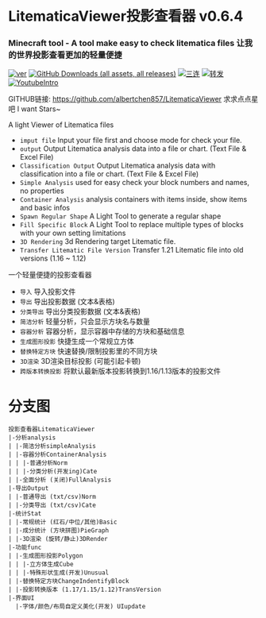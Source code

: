 LitematicaViewer投影查看器 v0.6.4
=================================

### Minecraft tool - A tool make easy to check litematica files 让我的世界投影查看更加的轻量便捷
[![ver](https://img.shields.io/badge/Version-beta_0.5.6a-red)]()
[![GitHub Downloads (all assets, all releases)](https://img.shields.io/github/v/release/Albertchen857/LitematicaViewer)]()
[![三连](https://img.shields.io/badge/-一键三连-00A1D6?logo=bilibili&logoColor=white)](https://www.bilibili.com/video/BV1H9ZVYtEta/?share_source=copy_web&vd_source=cb300adad11a7c409e2ff69281fb5e49)
[![转发](https://img.shields.io/badge/-转发-00A1D6?logo=bilibili&logoColor=white)](https://space.bilibili.com/3494373232741268)
[![YoutubeIntro](https://img.shields.io/badge/-Youtube-00A1D6?logo=youtube&logoColor=red)](https://www.youtube.com/watch?v=0nofWrfKJeg)

GITHUB链接: https://github.com/albertchen857/LitematicaViewer
求求点点星吧 I want Stars~

A light Viewer of Litematica files

* `imput file` Input your file first and choose mode for check your file.
* `output` Output Litematica analysis data into a file or chart. (Text File & Excel File)
* `Classification Output` Output Litematica analysis data with classification into a file or chart. (Text File & Excel File)
* `Simple Analysis` used for easy check your block numbers and names, no properties
* `Container Analysis` analysis containers with items inside, show items and basic infos
* `Spawn Regular Shape` A Light Tool to generate a regular shape
* `Fill Specific Block` A Light Tool to replace multiple types of blocks with your own setting limitations
* `3D Rendering` 3d Rendering target Litematic file.
* `Transfer Litematic File Version` Transfer 1.21 Litematic file into old versions (1.16 ~ 1.12)

一个轻量便捷的投影查看器

* `导入` 导入投影文件
* `导出` 导出投影数据 (文本&表格)
* `分类导出` 导出分类投影数据 (文本&表格)
* `简洁分析` 轻量分析，只会显示方块名与数量
* `容器分析` 容器分析，显示容器中存储的方块和基础信息
* `生成图形投影` 快捷生成一个常规立方体
* `替换特定方块` 快速替换/限制投影里的不同方块
* `3D渲染` 3D渲染目标投影 (可能引起卡顿)
* `跨版本转换投影` 将默认最新版本投影转换到1.16/1.13版本的投影文件

# 分支图
```
投影查看器LitematicaViewer
|-分析analysis
| |-简洁分析simpleAnalysis
| |-容器分析ContainerAnalysis
| | |-普通分析Norm
| | |-分类分析(开发ing)Cate
| |-全面分析 (关闭)FullAnalysis
|-导出Output
| |-普通导出 (txt/csv)Norm
| |-分类导出 (txt/csv)Cate
|-统计Stat
| |-常规统计 (红石/中位/其他)Basic
| |-成分统计 (方块拼图)PieGraph
| |-3D渲染 (旋转/静止)3DRender
|-功能func
| |-生成图形投影Polygon
| | |-立方体生成Cube
| | |-特殊形状生成(开发)Unusual
| |-替换特定方块ChangeIndentifyBlock
| |-投影转换版本 (1.17/1.15/1.12)TransVersion
|-界面UI
  |-字体/颜色/布局自定义美化(开发) UIupdate
```